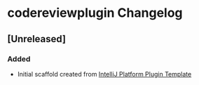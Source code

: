 <!-- Keep a Changelog guide -> https://keepachangelog.com -->

# codereviewplugin Changelog

## [Unreleased]
### Added
- Initial scaffold created from [IntelliJ Platform Plugin Template](https://github.com/JetBrains/intellij-platform-plugin-template)
